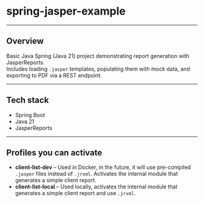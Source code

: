 # spring-jasper-example

---

## Overview

Basic Java Spring (Java 21) project demonstrating report generation with JasperReports.  
Includes loading `.jasper` templates, populating them with mock data, and exporting to PDF via a REST endpoint.

---

## Tech stack

- Spring Boot
- Java 21
- JasperReports

---

## Profiles you can activate

- **client-list-dev** – Used in Docker, in the future, it will use pre-compiled `.jasper` files instead of `.jrxml`. Activates the internal module that generates a simple client report.
- **client-list-local** – Used locally, activates the internal module that generates a simple client report and use `.jrxml`.

